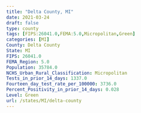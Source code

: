 ```yaml
---
title: "Delta County, MI"
date: 2021-03-24
draft: false
type: county
tags: [FIPS:26041.0,FEMA:5.0,Micropolitan,Green]
categories: [MI]
County: Delta County
State: MI
FIPS: 26041.0
FEMA_Region: 5.0
Population: 35784.0
NCHS_Urban_Rural_Classification: Micropolitan
Tests_in_prior_14_days: 1337.0
Fourteen_day_test_rate_per_100000: 3736.0
Percent_Positivity_in_prior_14_days: 0.028
Level: Green
url: /states/MI/delta-county
---
```



